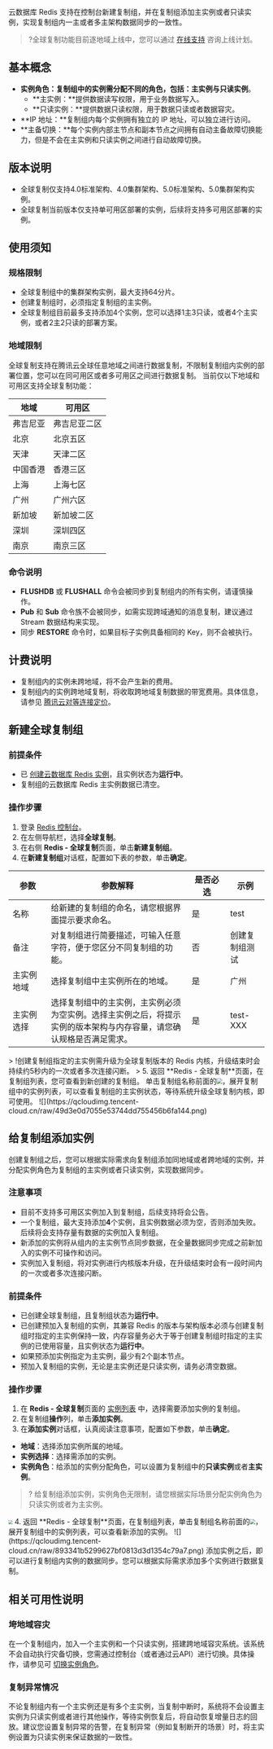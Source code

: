 云数据库 Redis 支持在控制台新建复制组，并在复制组添加主实例或者只读实例，实现复制组内一主或者多主架构数据同步的一致性。 

>?全球复制功能目前逐地域上线中，您可以通过 [在线支持](https://cloud.tencent.com/online-service?from=connect-us) 咨询上线计划。

## 基本概念
- **实例角色：**复制组中的实例需分配不同的角色，包括：**主实例**与**只读实例**。
  - **主实例：**提供数据读写权限，用于业务数据写入。
  - **只读实例：**提供数据只读权限，用于数据只读或者数据容灾。
- **IP 地址：**复制组内每个实例拥有独立的 IP 地址，可以独立进行访问。
- **主备切换：**每个实例内部主节点和副本节点之间拥有自动主备故障切换能力，但是不会在主实例和只读实例之间进行自动故障切换。

## 版本说明
- 全球复制仅支持4.0标准架构、4.0集群架构、5.0标准架构、5.0集群架构实例。
- 全球复制当前版本仅支持单可用区部署的实例，后续将支持多可用区部署的实例。

## 使用须知
### 规格限制
-  全球复制组中的集群架构实例，最大支持64分片。
-  创建复制组时，必须指定复制组的主实例。
-  全球复制组目前最多支持添加4个实例，您可以选择1主3只读，或者4个主实例，或者2主2只读的部署方案。

### 地域限制
全球复制支持在腾讯云全球任意地域之间进行数据复制，不限制复制组内实例的部署位置，您可以在同可用区或者多可用区之间进行数据复制。
当前仅以下地域和可用区支持全球复制功能：

| 地域 | 可用区 | 
|---------|---------|
| 弗吉尼亚 | 弗吉尼亚二区 | 
| 北京 | 北京五区 | 
| 天津 | 天津二区 | 
| 中国香港 | 香港三区 | 
| 上海 | 上海七区 | 
| 广州 | 广州六区 | 
| 新加坡 | 新加坡二区 | 
| 深圳 | 深圳四区 | 
| 南京 | 南京三区 | 
  
### 命令说明
- **FLUSHDB** 或 **FLUSHALL** 命令会被同步到复制组内的所有实例，请谨慎操作。
- **Pub** 和 **Sub** 命令族不会被同步，如需实现跨域通知的消息复制，建议通过 Stream 数据结构来实现。
- 同步 **RESTORE** 命令时，如果目标子实例具备相同的 Key，则不会被执行。

## 计费说明
- 复制组内的实例未跨地域，将不会产生新的费用。
- 复制组内的实例跨地域复制，将收取跨地域复制数据的带宽费用。具体信息，请参见 [腾讯云对等连接定价](https://cloud.tencent.com/document/product/553/18833)。

## 新建全球复制组
### 前提条件
- 已 [创建云数据库 Redis 实例](https://cloud.tencent.com/document/product/239/30871)，且实例状态为**运行中**。
- 复制组的云数据库 Redis 主实例数据已清空。 

### 操作步骤
1. 登录 [Redis 控制台](https://console.cloud.tencent.com/redis)。
2. 在左侧导航栏，选择**全球复制**。
3. 在右侧 **Redis - 全球复制**页面，单击**新建复制组**。
4. 在**新建复制组**对话框，配置如下表的参数，单击**确定**。
<table width="100">
<thead><tr><th width="15%">参数</th><th width="55%">参数解释</th><th width="15%">是否必选</th><th width="15%">示例</th></tr></thead>
<tbody>
<tr>
<td>名称</td>
<td>给新建的复制组的命名，请您根据界面提示要求命名。</td>
<td>是</td>
<td>test</td></tr>
<tr>
<td>备注</td>    
<td>对复制组进行简要描述，可输入任意字符，便于您区分不同复制组的功能。</td>
<td>否</td>
<td>创建复制组测试</td></tr>
<tr>
<td>主实例地域</td> 
<td>选择复制组中主实例所在的地域。</td>
<td>是</td>
<td>广州</td></tr>
<tr>
<td>主实例选择</td> 
<td>选择复制组中的主实例，主实例必须为空实例。选择主实例之后，将提示实例的版本架构与内存容量，请您确认规格是否满足需求。</td>
<td>是</td>
<td>test-XXX</td></tr>
</tbody></table>
> !创建复制组指定的主实例需升级为全球复制版本的 Redis 内核，升级结束时会持续约5秒内的一次或者多次连接闪断。
> 
5. 返回 **Redis - 全球复制**页面，在复制组列表，您可查看到新创建的复制组。
单击复制组名称前面的<img src="https://qcloudimg.tencent-cloud.cn/raw/3a815073e7ccf4206decf7b522a40ccd.png" style="zoom: 67%;" />，展开复制组中的实例列表，可以查看复制组的主实例状态，等待系统升级全球复制内核，即可使用。
![](https://qcloudimg.tencent-cloud.cn/raw/49d3e0d7055e53744dd755456b6fa144.png)

## 给复制组添加实例
创建复制组之后，您可以根据实际需求向复制组添加同地域或者跨地域的实例，并分配实例角色为复制组的主实例或者只读实例，实现数据同步。

### 注意事项
- 目前不支持多可用区实例加入到复制组，后续支持将会公告。
- 一个复制组，最大支持添加**4**个实例，且实例数据必须为空，否则添加失败。后续将会支持存量有数据的实例加入复制组。
- 新添加的实例将从组内的主实例节点同步数据，在全量数据同步完成之前新加入的实例不可操作和访问。
- 实例加入复制组，将对实例进行内核版本升级，在升级结束时会有一段时间内的一次或者多次连接闪断。

### 前提条件
- 已创建全球复制组，且复制组状态为**运行中**。
- 已创建预加入复制组的实例，其兼容 Redis 的版本与架构版本必须与创建复制组时指定的主实例保持一致，内存容量务必大于等于创建复制组时指定的主实例的已使用容量，且实例状态为**运行中**。
- 如果预添加实例指定为主实例，最少有2个副本节点。
- 预加入复制组的实例，无论是主实例还是只读实例，请务必清空数据。

### 操作步骤
1. 在 **Redis - 全球复制**页面的 [实例列表](https://console.cloud.tencent.com/redis/replication) 中，选择需要添加实例的复制组。
2. 在复制组**操作**列，单击**添加实例**。
3. 在**添加实例**对话框，认真阅读注意事项，配置如下参数，单击**确定**。
  - **地域**：选择添加实例所属的地域。
  - **实例选择**：选择需添加的实例。
  - **实例角色**：给添加的实例分配角色，可以设置为复制组中的**只读实例**或者**主实例**。
> ? 给复制组添加实例，实例角色无限制，请您根据实际场景分配实例角色为只读实例或者为主实例。
> 
<img src="https://qcloudimg.tencent-cloud.cn/raw/1d82c634c0cb8124ae5c1ec28ff61be4.png" style="zoom:50%;" />
4. 返回 **Redis - 全球复制**页面，在复制组列表，单击复制组名称前面的<img src="https://qcloudimg.tencent-cloud.cn/raw/3a815073e7ccf4206decf7b522a40ccd.png" style="zoom: 67%;" />，展开复制组中的实例列表，可以查看新添加的实例。
![](https://qcloudimg.tencent-cloud.cn/raw/893341b5299627bf0813d3d1354c79a7.png)
添加实例之后，即可以进行复制组内实例的数据同步。您可以根据实际需求添加多个实例进行数据复制。

## 相关可用性说明
### 垮地域容灾
在一个复制组内，加入一个主实例和一个只读实例，搭建跨地域容灾系统。该系统不会自动执行灾备切换，您需通过控制台（或者通过云API）进行切换。具体操作，请参见可 [切换实例角色](https://cloud.tencent.com/document/product/239/67318#qhsljs)。

### 复制异常情况
不论复制组内有一个主实例还是有多个主实例，当复制中断时，系统将不会设置主实例为只读实例或者进行其他操作，等待实例恢复后，将自动恢复增量日志的回放。建议您设置复制异常的告警，在复制异常（例如复制断开的场景）时，将主实例设置为只读实例来保证数据的一致性。
